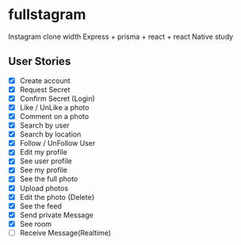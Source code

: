 # fullstagram

Instagram clone width Express + prisma + react + react Native study

## User Stories

- [x] Create account
- [x] Request Secret
- [x] Confirm Secret (Login)
- [x] Like / UnLike a photo
- [x] Comment on a photo
- [x] Search by user
- [x] Search by location
- [x] Follow / UnFollow User
- [x] Edit my profile
- [x] See user profile
- [x] See my profile
- [x] See the full photo
- [x] Upload photos
- [x] Edit the photo {Delete}
- [x] See the feed
- [x] Send private Message
- [x] See room
- [ ] Receive Message(Realtime)
